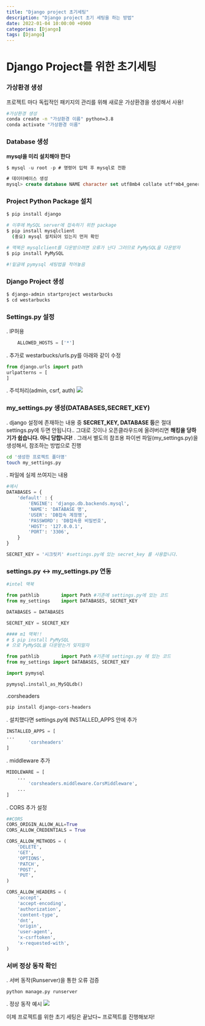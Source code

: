 ```yaml
---
title: "Django project 초기세팅"
description: "Django project 초기 세팅을 하는 방법"
date: 2022-01-04 10:00:00 +0900
categories: [Django]
tags: [Django]
---
```



# Django Project를 위한 초기세팅

### 가상환경 생성
프로젝트 마다 독립적인 패키지의 관리를 위해 새로운 가상환경을 생성해서 사용!
```bash
#가상환경 생성
conda create -n "가상환경 이름" python=3.8
conda activate "가상환경 이름"
```
### Database 생성
**mysql을 미리 설치해야 한다**
```sql
$ mysql -u root -p # 명령어 입력 후 mysql로 전환

# 데이터베이스 생성
mysql> create database NAME character set utf8mb4 collate utf*mb4_general_ci; 
```

### Project Python Package 설치
```bash
$ pip install django

# 이후에 MySQL server에 접속하기 위한 package
$ pip install mysqlclient
  (중요) mysql 설치되어 있는지 먼저 확인

# 맥북은 mysqlclient를 다운받으려면 오류가 난다 그러므로 PyMySQL을 다운받자
$ pip install PyMySQL

#!밑글에 pymysql 세팅법을 적어놓음
```

### Django Project 생성

```bash
$ django-admin startproject westarbucks
$ cd westarbucks

```

### Settings.py 설정
. IP허용
```python
	ALLOWED_HOSTS = ['*']
```
. 추가로 westarbucks/urls.py를 아래와 같이 수정
```	python
from django.urls import path
urlpatterns = [
]

```
. 주석처리(admin, csrf, auth)
![](https://images.velog.io/images/sicksong/post/dcbcd035-dd5c-419e-942a-b74cf1a43185/image.png)

### my_settings.py 생성(DATABASES,SECRET_KEY)
. django 설정에 존재하는 내용 중 **SECRET_KEY, DATABASE 등**은 절대 settings.py에 두면 안됩니다.. 그대로 깃이나 오픈클라우드에 올려버리면 **해킹을 당하기가 쉽습니다. 아니 당합니다!**
. 그래서 별도의 참조용 파이썬 파일(my_settings.py)을 생성해서, 참조하는 방법으로 진행
```bash
cd '생성한 프로젝트 폴더명'
touch my_settings.py
```
. 파일에 실제 쓰여지는 내용
```python
#예시
DATABASES = {
    'default' : {
        'ENGINE': 'django.db.backends.mysql',
        'NAME': 'DATABASE 명',
        'USER': 'DB접속 계정명',
        'PASSWORD': 'DB접속용 비밀번호',
        'HOST': '127.0.0.1',
        'PORT': '3306',
    }
}

SECRET_KEY = '시크릿키' #settings.py에 있는 secret_key 를 사용합니다.
```
### settings.py <-> my_settings.py 연동
```python
#intel 맥북

from pathlib		import Path #기존에 settings.py에 있는 코드
from my_settings	import DATABASES, SECRET_KEY

DATABASES = DATABASES

SECRET_KEY = SECRET_KEY

#### m1 맥북!!
# $ pip install PyMySQL
# 으로 PyMySQL을 다운받는거 잊지말자

from pathlib        import Path #기존에 settings.py 에 있는 코드
from my_settings import DATABASES, SECRET_KEY

import pymysql

pymysql.install_as_MySQLdb()

```

.corsheaders
```bash
pip install django-cors-headers
```
. 설치했다면 settings.py에 INSTALLED_APPS 안에 추가

```python
INSTALLED_APPS = [
...
		'corsheaders'
]
```
. middleware 추가
```python
MIDDLEWARE = [
	...
		'corsheaders.middleware.CorsMiddleware',
	...
]
```
. CORS 추가 설정
```python
##CORS
CORS_ORIGIN_ALLOW_ALL=True
CORS_ALLOW_CREDENTIALS = True

CORS_ALLOW_METHODS = (
    'DELETE',
    'GET',
    'OPTIONS',
    'PATCH',
    'POST',
    'PUT',
)

CORS_ALLOW_HEADERS = (
    'accept',
    'accept-encoding',
    'authorization',
    'content-type',
    'dnt',
    'origin',
    'user-agent',
    'x-csrftoken',
    'x-requested-with',
)
```
### 서버 정상 동작 확인
. 서버 동작(Runserver)을 통한 오류 검증
```
python manage.py runserver
```
. 정상 동작 예시
![](https://images.velog.io/images/sicksong/post/c5b49832-8cbf-4b05-a623-b8400ce55e77/image.png)


이제 프로젝트를 위한 초기 세팅은 끝났다~
프로젝트를 진행해보자!